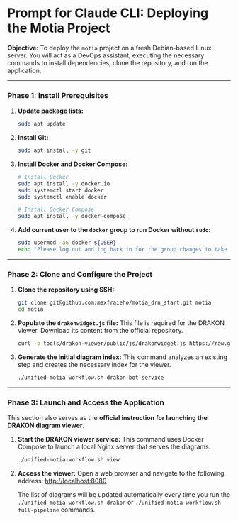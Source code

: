 # Prompt for Claude CLI: Deploying the Motia Project

**Objective:** To deploy the `motia` project on a fresh Debian-based Linux server. You will act as a DevOps assistant, executing the necessary commands to install dependencies, clone the repository, and run the application.

---

### Phase 1: Install Prerequisites

1.  **Update package lists:**
    ```bash
    sudo apt update
    ```
2.  **Install Git:**
    ```bash
    sudo apt install -y git
    ```
3.  **Install Docker and Docker Compose:**
    ```bash
    # Install Docker
    sudo apt install -y docker.io
    sudo systemctl start docker
    sudo systemctl enable docker

    # Install Docker Compose
    sudo apt install -y docker-compose
    ```
4.  **Add current user to the `docker` group to run Docker without `sudo`:**
    ```bash
    sudo usermod -aG docker ${USER}
    echo "Please log out and log back in for the group changes to take effect."
    ```

---

### Phase 2: Clone and Configure the Project

1.  **Clone the repository using SSH:**
    ```bash
    git clone git@github.com:maxfraieho/motia_drn_start.git motia
    cd motia
    ```
2.  **Populate the `drakonwidget.js` file:**
    This file is required for the DRAKON viewer. Download its content from the official repository.
    ```bash
    curl -o tools/drakon-viewer/public/js/drakonwidget.js https://raw.githubusercontent.com/stepan-mitkin/drakonwidget/main/js/drakonwidget.js
    ```
3.  **Generate the initial diagram index:**
    This command analyzes an existing step and creates the necessary index for the viewer.
    ```bash
    ./unified-motia-workflow.sh drakon bot-service
    ```

---

### Phase 3: Launch and Access the Application

This section also serves as the **official instruction for launching the DRAKON diagram viewer**.

1.  **Start the DRAKON viewer service:**
    This command uses Docker Compose to launch a local Nginx server that serves the diagrams.
    ```bash
    ./unified-motia-workflow.sh view
    ```
2.  **Access the viewer:**
    Open a web browser and navigate to the following address:
    [http://localhost:8080](http://localhost:8080)

    The list of diagrams will be updated automatically every time you run the `./unified-motia-workflow.sh drakon` or `./unified-motia-workflow.sh full-pipeline` commands.
